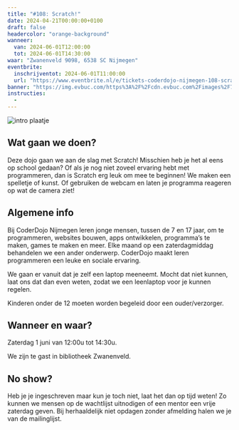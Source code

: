 ```yaml
---
title: "#108: Scratch!"
date: 2024-04-21T00:00:00+0100
draft: false
headercolor: "orange-background"
wanneer: 
  van: 2024-06-01T12:00:00
  tot: 2024-06-01T14:30:00
waar: "Zwanenveld 9098, 6538 SC Nijmegen"
eventbrite:
  inschrijventot: 2024-06-01T11:00:00
  url: "https://www.eventbrite.nl/e/tickets-coderdojo-nijmegen-108-scratch-887178995257"
banner: "https://img.evbuc.com/https%3A%2F%2Fcdn.evbuc.com%2Fimages%2F775778459%2F187233351803%2F1%2Foriginal.20240524-185824?h=200&w=450&auto=format%2Ccompress&q=75&sharp=10&rect=0%2C0%2C2160%2C1080&s=7d2d226cfd2fe4236e73b015f98f9a29"
instructies:
  - 
---
```


![intro plaatje](https://img.evbuc.com/https%3A%2F%2Fcdn.evbuc.com%2Fimages%2F775778459%2F187233351803%2F1%2Foriginal.20240524-185824?h=200&w=450&auto=format%2Ccompress&q=75&sharp=10&rect=0%2C0%2C2160%2C1080&s=7d2d226cfd2fe4236e73b015f98f9a29)


## Wat gaan we doen?

Deze dojo gaan we aan de slag met Scratch! Misschien heb je het al eens op school gedaan? Of als je nog niet zoveel ervaring hebt met programmeren, dan is Scratch erg leuk om mee te beginnen!
We maken een spelletje of kunst. Of gebruiken de webcam en laten je programma reageren op wat de camera ziet!




<!--more-->


## Algemene info

Bij CoderDojo Nijmegen leren jonge mensen, tussen de 7 en 17 jaar, om te programmeren, websites bouwen, apps ontwikkelen, programma’s te maken, games te maken en meer. Elke maand op een zaterdagmiddag behandelen we een ander onderwerp. CoderDojo maakt leren programmeren een leuke en sociale ervaring.

We gaan er vanuit dat je zelf een laptop meeneemt. Mocht dat niet kunnen, laat ons dat dan even weten, zodat we een leenlaptop voor je kunnen regelen.

Kinderen onder de 12 moeten worden begeleid door een ouder/verzorger.



## Wanneer en waar?

Zaterdag 1 juni van 12:00u tot 14:30u.

We zijn te gast in bibliotheek Zwanenveld.



## No show?

Heb je je ingeschreven maar kun je toch niet, laat het dan op tijd weten! Zo kunnen we mensen op de wachtlijst uitnodigen of een mentor een vrije zaterdag geven. Bij herhaaldelijk niet opdagen zonder afmelding halen we je van de mailinglijst.